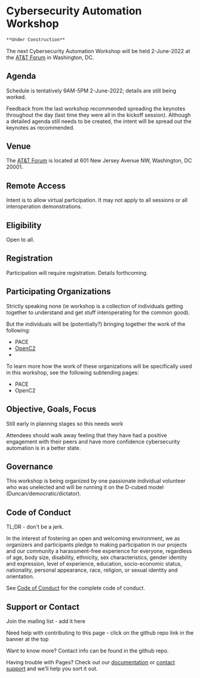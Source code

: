 # Cybersecurity Automation Workshop

```markdown
**Under Construction**

```

The next Cybersecurity Automation Workshop
will be held 2-June-2022 at the
[AT&T Forum](https://policyforum.att.com/att-forum/)
in Washington, DC.

## Agenda
Schedule is tentatively 9AM-5PM 2-June-2022;
details are still being worked.

Feedback from the last workshop recommended spreading the
keynotes throughout the day
(last time they were all in the kickoff session).
Although a detailed agenda still needs to be created,
the intent will be spread out the keynotes as recommended.

## Venue
The [AT&T Forum](https://policyforum.att.com/att-forum/)
is located at 601 New Jersey Avenue NW, Washington, DC 20001.

## Remote Access
Intent is to allow virtual participation.
It may not apply to all sessions or all interoperation demonstrations.

## Eligibility
Open to all.


## Registration
Participation will require registration.
Details forthcoming.

## Participating Organizations
Strictly speaking none
(ie workshop is a collection of individuals
getting together to understand and get stuff interoperating
for the common good).

But the individuals will be (potentially?)
bringing together the work of the following:
- PACE
- [OpenC2](openc2.org)
-

To learn more how the work of these organizations
will be specifically used in this workshop,
see the following subtending pages:
- PACE
- OpenC2

## Objective, Goals, Focus
Still early in planning stages so this needs work


Attendees should walk away feeling
that they have had a positive engagement
with their peers
and have more confidence
cybersecurity automation
is in a better state.


## Governance
This workshop is being organized by one passionate individual volunteer
who was unelected and will be running it on the
D-cubed model (Duncan/democratic/dictator).

## Code of Conduct
TL;DR - don't be a jerk.

In the interest of fostering an open and welcoming environment,
we as organizers and participants
pledge to making participation in our projects and our community
a harassment-free experience for everyone,
regardless of age, body size, disability, ethnicity,
sex characteristics, gender identity and expression,
level of experience, education, socio-economic status,
nationality, personal appearance, race, religion,
or sexual identity and orientation.

See [Code of Conduct](./CODE_OF_CONDUCT.md)
for the complete code of conduct.

## Support or Contact

Join the mailing list - add it here

Need help with contributing to this page - click on the github repo
link in the banner at the top

Want to know more? Contact info can be found in the  github repo.

Having trouble with Pages? Check out our [documentation](https://docs.github.com/categories/github-pages-basics/) or [contact support](https://support.github.com/contact) and we’ll help you sort it out.

